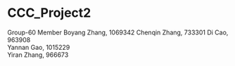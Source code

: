 # CCC_Project2
Group-60 Member
Boyang Zhang, 1069342 
Chenqin Zhang, 733301
Di Cao, 963908              
Yannan Gao, 1015229            
Yiran Zhang, 966673 
